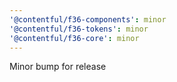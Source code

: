 ```yaml
---
'@contentful/f36-components': minor
'@contentful/f36-tokens': minor
'@contentful/f36-core': minor
---
```


Minor bump for release
